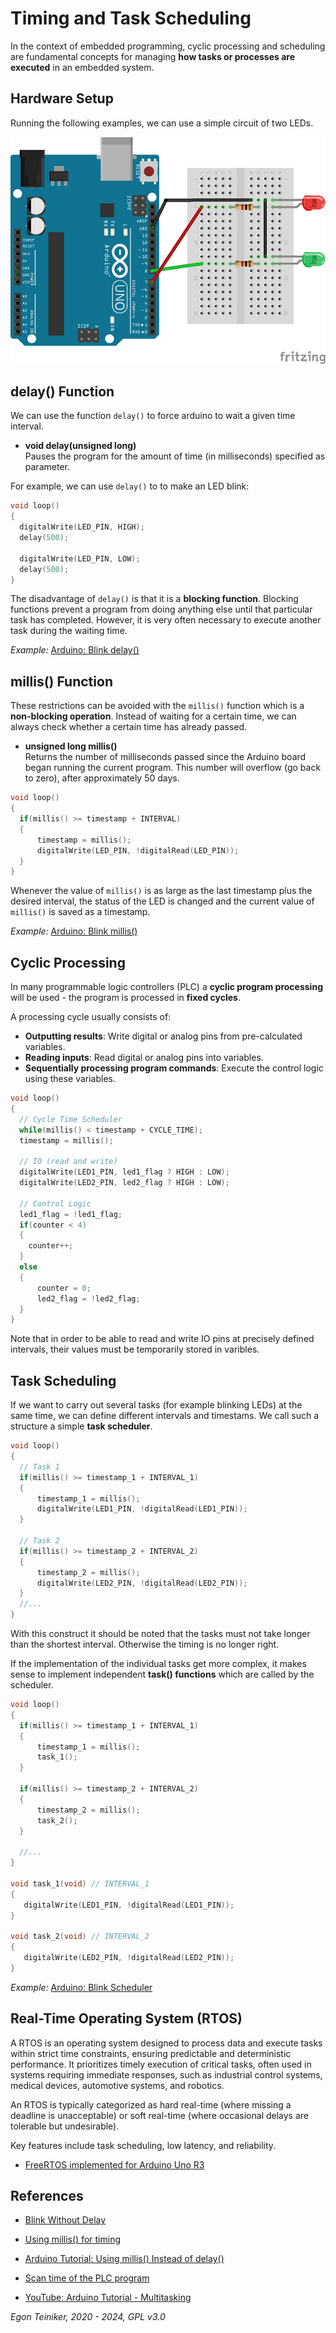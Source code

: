 # Timing and Task Scheduling

In the context of embedded programming, cyclic processing and scheduling 
are fundamental concepts for managing **how tasks or processes are executed** 
in an embedded system. 


## Hardware Setup

Running the following examples, we can use a simple circuit of two LEDs.

![Arduino Uno Board](figures/TwoLEDs.png)


## delay() Function

We can use the function `delay()` to force arduino to wait a given time interval.
* **void delay(unsigned long)**\
  Pauses the program for the amount of time (in milliseconds) specified as parameter.

For example, we can use `delay()` to to make an LED blink:
```C
void loop() 
{
  digitalWrite(LED_PIN, HIGH);
  delay(500);                       
  
  digitalWrite(LED_PIN, LOW);
  delay(500);
}
```

The disadvantage of `delay()` is that it is a **blocking function**.
Blocking functions prevent a program from doing anything else until that particular task has completed.
However, it is very often necessary to execute another task during the waiting time.

_Example:_ [Arduino: Blink delay()](https://www.tinkercad.com/things/7TIAkPiA0M0)


## millis() Function
These restrictions can be avoided with the `millis()` function which is a **non-blocking operation**.
Instead of waiting for a certain time, we can always check whether a certain time has already passed.

* **unsigned long millis()**\
  Returns the number of milliseconds passed since the Arduino board began running the current program. 
  This number will overflow (go back to zero), after approximately 50 days.

```C
void loop() 
{
  if(millis() >= timestamp + INTERVAL)
  {
      timestamp = millis();
      digitalWrite(LED_PIN, !digitalRead(LED_PIN));
  }
}
```
Whenever the value of `millis()` is as large as the last timestamp plus the desired interval, 
the status of the LED is changed and the current value of `millis()` is saved as a timestamp.

_Example:_ [Arduino: Blink millis()](https://www.tinkercad.com/things/gsCB4b6UFDm)


## Cyclic Processing
In many programmable logic controllers (PLC) a **cyclic program processing** will be used - the 
program is processed in **fixed cycles**.

A processing cycle usually consists of: 
* **Outputting results**: Write digital or analog pins from pre-calculated variables.
* **Reading inputs**: Read digital or analog pins into variables.
* **Sequentially processing program commands**: Execute the control logic using these variables.

```C
void loop() 
{
  // Cycle Time Scheduler 
  while(millis() < timestamp + CYCLE_TIME);  
  timestamp = millis();

  // IO (read and write)
  digitalWrite(LED1_PIN, led1_flag ? HIGH : LOW);
  digitalWrite(LED2_PIN, led2_flag ? HIGH : LOW);
       
  // Control Logic
  led1_flag = !led1_flag; 
  if(counter < 4)
  {
    counter++;
  }
  else
  {
      counter = 0;
      led2_flag = !led2_flag; 
  }
}
```
Note that in order to be able to read and write IO pins at precisely defined intervals, their 
values must be temporarily stored in varibles.


## Task Scheduling

If we want to carry out several tasks (for example blinking LEDs) at the same time, we can 
define different intervals and timestams. We call such a structure a simple **task scheduler**.
```C
void loop() 
{
  // Task 1
  if(millis() >= timestamp_1 + INTERVAL_1)
  {
      timestamp_1 = millis();
      digitalWrite(LED1_PIN, !digitalRead(LED1_PIN));
  }

  // Task 2
  if(millis() >= timestamp_2 + INTERVAL_2)
  {
      timestamp_2 = millis();
      digitalWrite(LED2_PIN, !digitalRead(LED2_PIN));
  }
  //...
}
```
With this construct it should be noted that the tasks must not take longer than the shortest 
interval. Otherwise the timing is no longer right.

If the implementation of the individual tasks get more complex, it makes sense to implement 
independent **task() functions** which are called by the scheduler.

```C
void loop() 
{
  if(millis() >= timestamp_1 + INTERVAL_1)
  {
      timestamp_1 = millis();
      task_1();
  }

  if(millis() >= timestamp_2 + INTERVAL_2)
  {
      timestamp_2 = millis();
      task_2();
  }

  //...
}

void task_1(void) // INTERVAL_1
{
   digitalWrite(LED1_PIN, !digitalRead(LED1_PIN));
}

void task_2(void) // INTERVAL_2
{
   digitalWrite(LED2_PIN, !digitalRead(LED2_PIN));
}
```

_Example:_ [Arduino: Blink Scheduler](https://www.tinkercad.com/things/hBWwhvLwV6O)


## Real-Time Operating System (RTOS)

A RTOS is an operating system designed to process data and execute tasks within strict time constraints, 
ensuring predictable and deterministic performance. It prioritizes timely execution of critical tasks, 
often used in systems requiring immediate responses, such as industrial control systems, medical devices, 
automotive systems, and robotics. 

An RTOS is typically categorized as hard real-time (where missing a deadline is unacceptable) or soft 
real-time (where occasional delays are tolerable but undesirable). 

Key features include task scheduling, low latency, and reliability.

* [FreeRTOS implemented for Arduino Uno R3](freertos/)



## References 
* [Blink Without Delay](https://www.arduino.cc/en/Tutorial/BuiltInExamples/BlinkWithoutDelay)
* [Using millis() for timing](https://learn.adafruit.com/multi-tasking-the-arduino-part-1/using-millis-for-timing)
* [Arduino Tutorial: Using millis() Instead of delay()](https://www.norwegiancreations.com/2017/09/arduino-tutorial-using-millis-instead-of-delay/)

* [Scan time of the PLC program](https://www.plcacademy.com/scan-time-of-the-plc-program/) 

* [YouTube: Arduino Tutorial - Multitasking](https://youtu.be/YP9xQWqFOKg)

*Egon Teiniker, 2020 - 2024, GPL v3.0* 
